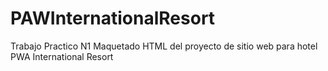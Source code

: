 # PAWInternationalResort
Trabajo Practico N1
Maquetado HTML del proyecto de sitio web para hotel PWA International Resort
